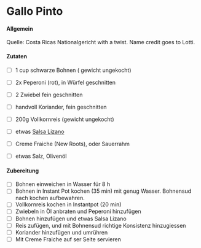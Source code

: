 # Gallo Pinto
 
#### Allgemein
Quelle: Costa Ricas Nationalgericht with a twist. Name credit goes to Lotti.


#### Zutaten
- [ ] 1 cup schwarze Bohnen ( gewicht ungekocht)
- [ ] 2x Peperoni (rot), in Würfel geschnitten
- [ ] 2 Zwiebel fein geschnitten
- [ ] handvoll Koriander, fein geschnitten
- [ ] 200g Vollkornreis (gewicht ungekocht)
- [ ] etwas [Salsa Lizano](https://puravidashop.ch/product/salsa-lizano/)
- [ ] Creme Fraiche (New Roots), oder Sauerrahm
- [ ] etwas Salz, Olivenöl


#### Zubereitung
- [ ] Bohnen einweichen in Wasser für 8 h
- [ ] Bohnen in Instant Pot kochen (35 min) mit genug Wasser. Bohnensud nach kochen aufbewahren.
- [ ] Vollkornreis kochen in Instantpot (20 min)
- [ ] Zwiebeln in Öl anbraten und Peperoni hinzufügen
- [ ] Bohnen hinzufügen und etwas Salsa Lizano
- [ ] Reis zufügen, und mit Bohnensud richtige Konsistenz hinzugiessen
- [ ] Koriander hinzufügen und umrühren
- [ ] Mit Creme Fraiche auf ser Seite servieren
